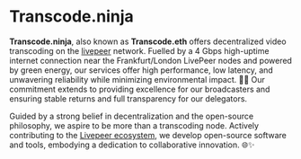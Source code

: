 # Transcode.ninja

**Transcode.ninja**, also known as **Transcode.eth** offers decentralized video transcoding on the [livepeer](https://livepeer.org) network. Fuelled by a 4 Gbps high-uptime internet connection near the Frankfurt/London LivePeer nodes and powered by green energy, our services offer high performance, low latency, and unwavering reliability while minimizing environmental impact. 🌿🥷 Our commitment extends to providing excellence for our broadcasters and ensuring stable returns and full transparency for our delegators. 

Guided by a strong belief in decentralization and the open-source philosophy, we aspire to be more than a transcoding node. Actively contributing to the [Livepeer ecosystem](https://livepeer.org), we develop open-source software and tools, embodying a dedication to collaborative innovation. 🌐✨
